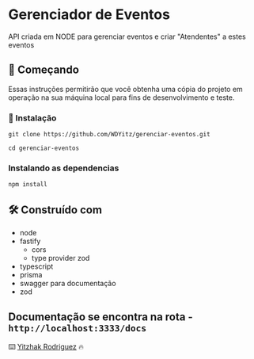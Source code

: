 # Gerenciador de Eventos

API criada em NODE para gerenciar eventos e criar "Atendentes" a estes eventos

## 🚀 Começando

Essas instruções permitirão que você obtenha uma cópia do projeto em operação na sua máquina local para fins de desenvolvimento e teste.

### 🔧 Instalação

```
git clone https://github.com/WDYitz/gerenciar-eventos.git

cd gerenciar-eventos
```

### Instalando as dependencias

```
npm install
```

## 🛠️ Construído com

- node
- fastify
  - cors
  - type provider zod
- typescript
- prisma
- swagger para documentação
- zod

## Documentação se encontra na rota - `http://localhost:3333/docs`

⌨️ [Yitzhak Rodriguez](https://gist.github.com/WDYitz) 🔥
